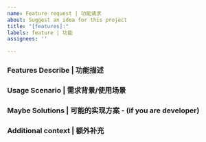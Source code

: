 ```yaml
---
name: Feature request | 功能请求
about: Suggest an idea for this project
title: "[features]:"
labels: feature | 功能
assignees: ''

---
```


### Features Describe | 功能描述

###  Usage Scenario | 需求背景/使用场景

###  Maybe Solutions | 可能的实现方案 - (if you are developer)

### Additional context | 额外补充
